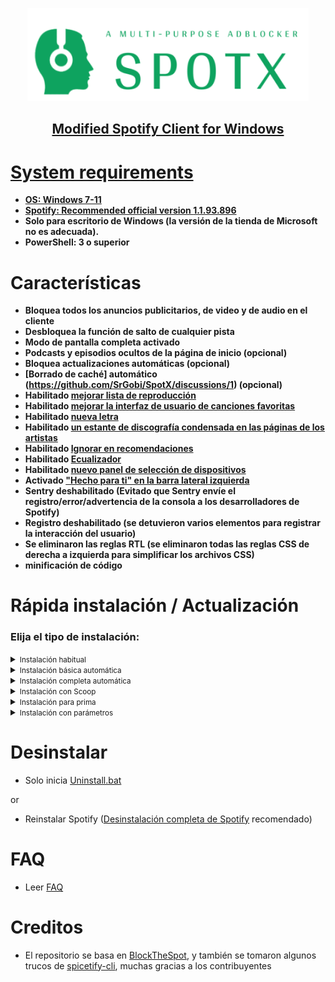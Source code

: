   <p align="center">
  <a href="https://github.com/SrGobi/SpotX/releases"><img src="https://github.com/SrGobi/SpotX/raw/main/.github/Pic/logo.png" />
</p>

<h2> <div align="center"><b> Modified Spotify Client for Windows </b></div> </h2>

<h1>System requirements</h1>

- <strong>OS: Windows 7-11</strong>
- <strong>Spotify: Recommended official version [1.1.93.896](https://cutt.ly/8EH6NuH)</strong>
- <strong>Solo para escritorio de Windows (la versión de la tienda de Microsoft no es adecuada).</strong>
- <strong>PowerShell: 3 o superior</strong>

<h1>Características</h1>

- <strong>Bloquea todos los anuncios publicitarios, de video y de audio en el cliente</strong>
- <strong>Desbloquea la función de salto de cualquier pista</strong>
- <strong>Modo de pantalla completa activado</strong>
- <strong>Podcasts y episodios ocultos de la página de inicio (opcional)</strong>
- <strong>Bloquea actualizaciones automáticas (opcional)</strong>
- <strong>[Borrado de caché] automático (https://github.com/SrGobi/SpotX/discussions/1) (opcional)</strong>
- <strong>Habilitado [mejorar lista de reproducción](https://github.com/SrGobi/SpotX/discussions/2)</strong>
- <strong>Habilitado [mejorar la interfaz de usuario de canciones favoritas](https://github.com/SrGobi/SpotX/discussions/2)</strong>
- <strong>Habilitado [nueva letra](https://github.com/SrGobi/SpotX/discussions/2)</strong>
- <strong>Habilitado [un estante de discografía condensada en las páginas de los artistas](https://github.com/SrGobi/SpotX/discussions/2)</strong>
- <strong>Habilitado [Ignorar en recomendaciones](https://github.com/SrGobi/SpotX/discussions/2)</strong>
- <strong>Habilitado [Ecualizador](https://github.com/SrGobi/SpotX/discussions/2)</strong>
- <strong>Habilitado [nuevo panel de selección de dispositivos](https://github.com/SrGobi/SpotX/discussions/2)</strong>
- <strong>Activado ["Hecho para ti" en la barra lateral izquierda](https://github.com/SrGobi/SpotX/discussions/2)</strong>
- <strong>Sentry deshabilitado (Evitado que Sentry envíe el registro/error/advertencia de la consola a los desarrolladores de Spotify)</strong>
- <strong>Registro deshabilitado (se detuvieron varios elementos para registrar la interacción del usuario)</strong>
- <strong>Se eliminaron las reglas RTL (se eliminaron todas las reglas CSS de derecha a izquierda para simplificar los archivos CSS)</strong>
- <strong>minificación de código</strong>

<h1>Rápida instalación / Actualización</h1>
<h3>Elija el tipo de instalación:</h3>
<details>
<summary><small>Instalación habitual</small></summary><p>
  
  #### Durante la instalación, debe confirmar algunas acciones, también contiene:

- Todas las [características experimentales](https://github.com/SrGobi/SpotX/discussions/2) incluido

  <h4> </h4>

#### Solo descarga y ejecuta [Install.bat](https://raw.githack.com/SrGobi/SpotX/main/Install.bat)

o

#### Ejecute el siguiente comando en PowerShell:

```ps1
[Net.ServicePointManager]::SecurityProtocol = [Net.SecurityProtocolType]::Tls12; (iwr -useb 'https://raw.githubusercontent.com/SrGobi/SpotX/main/Install.ps1').Content | iex
```

</details>
  
<details>
<summary><small>Instalación básica automática</small></summary><p>
  
  #### Automatic basic installation without confirmation, what does it do? 
  
  - Eliminación automática de Spotify MS si se encuentra
  - Instalación automática de la versión recomendada de Spotify (si ya se ha encontrado otro cliente, se instalará encima)
  - Una vez completada la instalación, el cliente se ejecutará automáticamente
  
<h4> </h4>

#### Solo descarga y ejecuta [Install_Basic.bat](https://raw.githack.com/SrGobi/SpotX/main/scripts/Install_Basic.bat)

o

#### Ejecute el siguiente comando en PowerShell:

```ps1
[Net.ServicePointManager]::SecurityProtocol = [Net.SecurityProtocolType]::Tls12; iex "& { $((iwr -useb 'https://raw.githubusercontent.com/SrGobi/SpotX/main/Install.ps1').Content) } -confirm_uninstall_ms_spoti -confirm_spoti_recomended_over -podcasts_on -cache_off -block_update_off -exp_standart -hide_col_icon_off -start_spoti"
```

</details>
  
<details>
<summary><small>Instalación completa automática</small></summary><p>
  
  <h4>Instalación automática sin confirmación, ¿qué hace?</h4> 
  
  - Eliminación automática de Spotify MS si se encuentra
  - Instalación automática de la versión recomendada de Spotify (si ya se ha encontrado otro cliente, se instalará encima)
  - Eliminación de podcasts de la página principal
  - Bloqueo automático de actualizaciones de Spotify
  - Todas las [características experimentales](https://github.com/SrGobi/SpotX/discussions/2) incluido
  - Una vez completada la instalación, el cliente se ejecutará automáticamente.
  
<h4> </h4>

#### Solo descarga y ejecuta [Install_Auto.bat](https://raw.githack.com/SrGobi/SpotX/main/scripts/Install_Auto.bat)

o

#### Ejecute el siguiente comando en PowerShell:

```ps1
[Net.ServicePointManager]::SecurityProtocol = [Net.SecurityProtocolType]::Tls12; iex "& { $((iwr -useb 'https://raw.githubusercontent.com/SrGobi/SpotX/main/Install.ps1').Content) } -confirm_uninstall_ms_spoti -confirm_spoti_recomended_over -podcasts_off -cache_off -block_update_on -start_spoti"
```

</details>
<details>
<summary><small>Instalación con Scoop</small></summary><p>
  
  #### La instalación de SpotX a través del administrador de paquetes Scoop incluye:

- Eliminación automática de Spotify MS si se encuentra
- Instalación automática de la versión recomendada de Spotify (si ya se ha encontrado otro cliente, se instalará encima)
- Eliminación de podcasts de la página principal
- Bloqueo automático de actualizaciones de Spotify
- Todas las [características experimentales](https://github.com/SrGobi/SpotX/discussions/2) incluido

  <h4> </h4>

#### Instalación de SpotX con Scoop

Simplemente ejecute estos comandos en el símbolo del sistema o powershell:
<br>
<br>`scoop bucket add nonportable`
<br>`scoop install spotx-np`

#### Actualización de SpotX con Scoop

Para actualizar SpotX o buscar actualizaciones, ejecute este comando en el símbolo del sistema o PowerShell:

`scoop update spotx-np`

#### Desinstalar SpotX con Scoop

Para desinstalar por completo SpotX y Spotify, ejecute este comando en el símbolo del sistema o PowerShell:

`scoop uninstall spotx-np`

</details>

<details>
<summary><small>Instalación para prima</small></summary><p>
  
  #### La instalación habitual solo sin bloqueo de anuncios, para aquellos que tienen una cuenta premium, también contiene:

- Todas las [características experimentales](https://github.com/SrGobi/SpotX/discussions/2) incluido

  <h4> </h4>

#### Solo descarga y ejecuta [Install_Prem.bat](https://raw.githack.com/SrGobi/SpotX/main/scripts/Install_Prem.bat)

o

#### Ejecute el siguiente comando en PowerShell:

```ps1
[Net.ServicePointManager]::SecurityProtocol = [Net.SecurityProtocolType]::Tls12; iex "& { $((iwr -useb 'https://raw.githubusercontent.com/SrGobi/SpotX/main/Install.ps1').Content) } -premium"
```

</details>

<details>
<summary><small>Instalación con parámetros</small></summary><p>

Puede especificar varios parámetros para una instalación más flexible, más [detalles aquí](https://github.com/SrGobi/SpotX/discussions)

</details>

<h1>Desinstalar</h1>

- Solo inicia [Uninstall.bat](https://raw.githack.com/SrGobi/SpotX/main/Uninstall.bat)

or

- Reinstalar Spotify ([Desinstalación completa de Spotify](https://github.com/SrGobi/Uninstall-Spotify) recomendado)

<h1>FAQ</h1>

- Leer [FAQ](https://github.com/SrGobi/SpotX/discussions)

<h1>Creditos</h1>

- El repositorio se basa en <a href="https://github.com/mrpond/BlockTheSpot">BlockTheSpot</a>, y también se tomaron algunos trucos de <a href="https://github.com/khanhas/spicetify-cli">spicetify-cli</a>, muchas gracias a los contribuyentes
